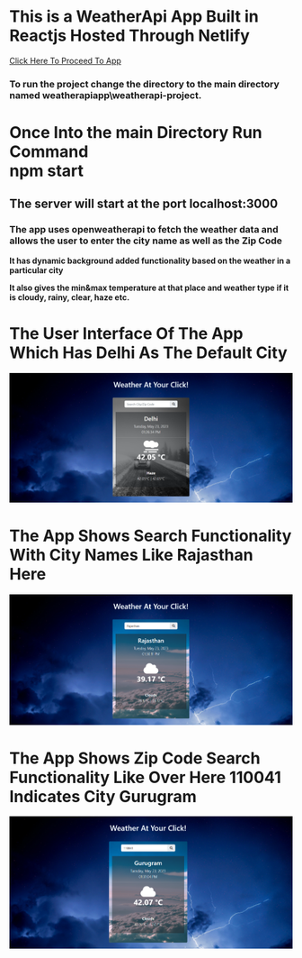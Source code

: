 <h1>This is a WeatherApi App Built in Reactjs Hosted Through Netlify</h1>
<a href="https://weatheratyourclick.netlify.app/">Click Here To Proceed To App </a>
<h3>To run the project change the directory to the main directory named weatherapiapp\weatherapi-project.</h3>
<h1> Once Into the main Directory Run Command</br> npm start</h1>
<h2>The server will start at the port localhost:3000 </h2>
<h3>The app uses openweatherapi to fetch the weather data and allows the user to enter the city name as well as the Zip Code </h3>
<p><b>It has dynamic background added functionality based on the weather in a particular city </b></p>
<p><b>It also gives the min&max temperature at that place and weather type if it is cloudy, rainy, clear, haze etc.</b></p>
<h1 align-text="center"> The User Interface Of The App Which Has Delhi As The Default City</h1>
<img src="https://github.com/IamUjju/Weather-Api-Project/blob/main/ReadmeImage/Weather%20Project%20Screenshot.png"/>
  
<h1 align-text="center">The App Shows Search Functionality With City Names Like Rajasthan Here</h1>
<img src="https://github.com/IamUjju/Weather-Api-Project/blob/main/ReadmeImage/Weather%20App%20Project%20Screenshot%202.png"/>
<h1 align-text="center">The App Shows Zip Code Search Functionality Like Over Here 110041 Indicates City Gurugram</h1>
<img src="https://github.com/IamUjju/Weather-Api-Project/blob/main/ReadmeImage/Weather%20App%20Project%20Screenshot%20Zip%20Code%20Screenshotfinal.png"/>
